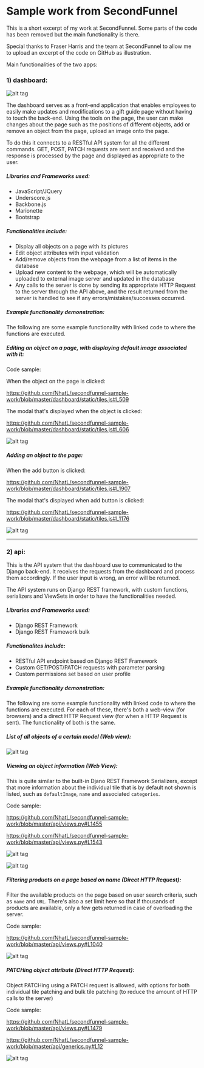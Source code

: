 # Sample work from SecondFunnel

This is a short excerpt of my work at SecondFunnel. Some parts of the code has been removed but the main functionality is there.

Special thanks to Fraser Harris and the team at SecondFunnel to allow me to upload an excerpt of the code on GitHub as illustration.

Main functionalities of the two apps:


### 1) dashboard:

![alt tag](http://i.imgur.com/JfC7gZE.png)

The dashboard serves as a front-end application that enables employees to easily make updates and modifications to a gift guide page without having to touch the back-end. Using the tools on the page, the user can make changes about the page such as the positions of different objects, add or remove an object from the page, upload an image onto the page. 

To do this it connects to a RESTful API system for all the different commands. GET, POST, PATCH requests are sent and received and the response is processed by the page and displayed as appropriate to the user.

##### Libraries and Frameworks used:

* JavaScript/JQuery
* Underscore.js
* Backbone.js
* Marionette
* Bootstrap

##### Functionalities include:

* Display all objects on a page with its pictures
* Edit object attributes with input validation
* Add/remove objects from the webpage from a list of items in the database
* Upload new content to the webpage, which will be automatically uploaded to external image server and updated in the database
* Any calls to the server is done by sending its appropriate HTTP Request to the server through the API above, and the result returned from the server is handled to see if any errors/mistakes/successes occurred.

##### Example functionality demonstration:

The following are some example functionality with linked code to where the functions are executed. 

##### Editing an object on a page, with displaying default image associated with it:

Code sample:

When the object on the page is clicked: 

https://github.com/NhatL/secondfunnel-sample-work/blob/master/dashboard/static/tiles.js#L509

The modal that's displayed when the object is clicked: 

https://github.com/NhatL/secondfunnel-sample-work/blob/master/dashboard/static/tiles.js#L606

![alt tag](http://i.imgur.com/eJ6j8Vv.png)

##### Adding an object to the page:

When the add button is clicked: 

https://github.com/NhatL/secondfunnel-sample-work/blob/master/dashboard/static/tiles.js#L1907

The modal that's displayed when add button is clicked: 

https://github.com/NhatL/secondfunnel-sample-work/blob/master/dashboard/static/tiles.js#L1176

![alt tag](http://i.imgur.com/ZLMi0ZR.png)

---

### 2) api:

This is the API system that the dashboard use to communicated to the Django back-end. It receives the requests from the dashboard and process them accordingly. If the user input is wrong, an error will be returned. 

The API system runs on Django REST framework, with custom functions, serializers and ViewSets in order to have the functionalities needed. 

##### Libraries and Frameworks used:

* Django REST Framework
* Django REST Framework bulk

##### Functionalites include:

* RESTful API endpoint based on Django REST Framework
* Custom GET/POST/PATCH requests with parameter parsing
* Custom permissions set based on user profile

##### Example functionality demonstration:

The following are some example functionality with linked code to where the functions are executed. For each of these, there's both a web-view (for browsers) and a direct HTTP Request view (for when a HTTP Request is sent). The functionality of both is the same.

##### List of all objects of a certain model (Web view):

![alt tag](http://i.imgur.com/dQCoSQE.png)

##### Viewing an object information (Web View):

This is quite similar to the built-in Djano REST Framework Serializers, except that more information about the individual tile that is by default not shown is listed, such as `defaultImage`, `name` and associated `categories`.

Code sample:

https://github.com/NhatL/secondfunnel-sample-work/blob/master/api/views.py#L1455

https://github.com/NhatL/secondfunnel-sample-work/blob/master/api/views.py#L1543

![alt tag](http://i.imgur.com/FTvmo62.png)

![alt tag](http://i.imgur.com/Q8DAbLV.png)

##### Filtering products on a page based on name (Direct HTTP Request):

Filter the available products on the page based on user search criteria, such as `name` and `URL`. There's also a set limit here so that if thousands of products are available, only a few gets returned in case of overloading the server.

Code sample:

https://github.com/NhatL/secondfunnel-sample-work/blob/master/api/views.py#L1040

![alt tag](http://i.imgur.com/BgVEiPr.png)

##### PATCHing object attribute (Direct HTTP Request):

Object PATCHing using a PATCH request is allowed, with options for both individual tile patching and bulk tile patching (to reduce the amount of HTTP calls to the server)

Code sample:

https://github.com/NhatL/secondfunnel-sample-work/blob/master/api/views.py#L1479

https://github.com/NhatL/secondfunnel-sample-work/blob/master/api/generics.py#L12

![alt tag](http://i.imgur.com/25IpCzP.png)
